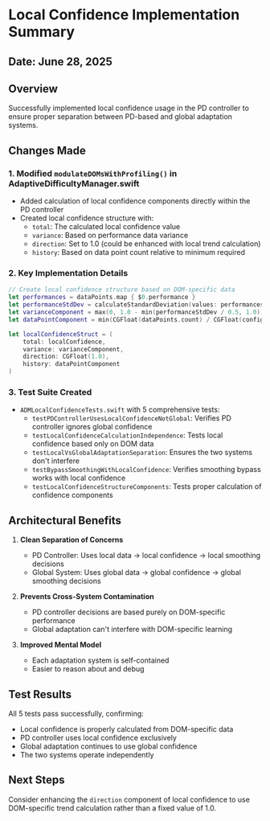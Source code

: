 # Local Confidence Implementation Summary

## Date: June 28, 2025

## Overview
Successfully implemented local confidence usage in the PD controller to ensure proper separation between PD-based and global adaptation systems.

## Changes Made

### 1. Modified `modulateDOMsWithProfiling()` in AdaptiveDifficultyManager.swift
- Added calculation of local confidence components directly within the PD controller
- Created local confidence structure with:
  - `total`: The calculated local confidence value
  - `variance`: Based on performance data variance
  - `direction`: Set to 1.0 (could be enhanced with local trend calculation)
  - `history`: Based on data point count relative to minimum required

### 2. Key Implementation Details
```swift
// Create local confidence structure based on DOM-specific data
let performances = dataPoints.map { $0.performance }
let performanceStdDev = calculateStandardDeviation(values: performances)
let varianceComponent = max(0, 1.0 - min(performanceStdDev / 0.5, 1.0))
let dataPointComponent = min(CGFloat(dataPoints.count) / CGFloat(config.domMinDataPointsForProfiling), 1.0)

let localConfidenceStruct = (
    total: localConfidence,
    variance: varianceComponent,
    direction: CGFloat(1.0),
    history: dataPointComponent
)
```

### 3. Test Suite Created
- `ADMLocalConfidenceTests.swift` with 5 comprehensive tests:
  - `testPDControllerUsesLocalConfidenceNotGlobal`: Verifies PD controller ignores global confidence
  - `testLocalConfidenceCalculationIndependence`: Tests local confidence based only on DOM data
  - `testLocalVsGlobalAdaptationSeparation`: Ensures the two systems don't interfere
  - `testBypassSmoothingWithLocalConfidence`: Verifies smoothing bypass works with local confidence
  - `testLocalConfidenceStructureComponents`: Tests proper calculation of confidence components

## Architectural Benefits

1. **Clean Separation of Concerns**
   - PD Controller: Uses local data → local confidence → local smoothing decisions
   - Global System: Uses global data → global confidence → global smoothing decisions

2. **Prevents Cross-System Contamination**
   - PD controller decisions are based purely on DOM-specific performance
   - Global adaptation can't interfere with DOM-specific learning

3. **Improved Mental Model**
   - Each adaptation system is self-contained
   - Easier to reason about and debug

## Test Results
All 5 tests pass successfully, confirming:
- Local confidence is properly calculated from DOM-specific data
- PD controller uses local confidence exclusively
- Global adaptation continues to use global confidence
- The two systems operate independently

## Next Steps
Consider enhancing the `direction` component of local confidence to use DOM-specific trend calculation rather than a fixed value of 1.0.

